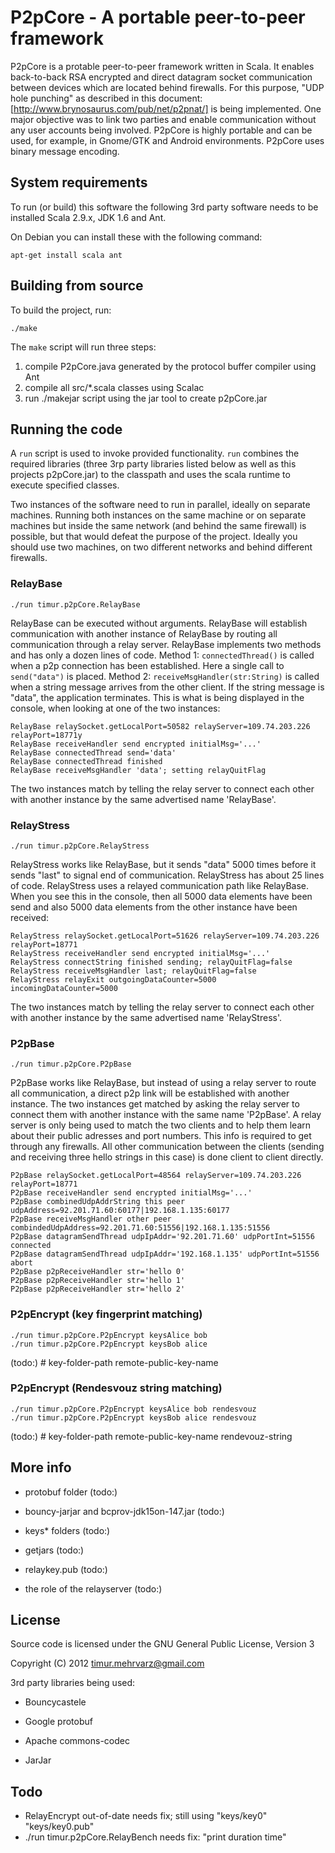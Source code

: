 P2pCore - A portable peer-to-peer framework
===========================================

P2pCore is a protable peer-to-peer framework written in Scala. It enables back-to-back RSA encrypted and direct datagram socket communication between devices which are located behind firewalls. For this purpose, "UDP hole punching" as described in this document: [http://www.brynosaurus.com/pub/net/p2pnat/] is being implemented.
One major objective was to link two parties and enable communication without any user accounts being involved.
P2pCore is highly portable and can be used, for example, in Gnome/GTK and Android environments.
P2pCore uses binary message encoding.



System requirements
-------------------

To run (or build) this software the following 3rd party software needs to be installed Scala 2.9.x, JDK 1.6 and Ant.

On Debian you can install these with the following command:

    apt-get install scala ant


Building from source
--------------------

To build the project, run:

    ./make

The `make` script will run three steps:

  1. compile P2pCore.java generated by the protocol buffer compiler using Ant
  2. compile all src/*.scala classes using Scalac
  3. run ./makejar script using the jar tool to create p2pCore.jar


Running the code 
----------------

A `run` script is used to invoke provided functionality. `run` combines the required libraries (three 3rp party libraries listed below as well as this projects p2pCore.jar) to the classpath and uses the scala runtime to execute specified classes.

Two instances of the software need to run in parallel, ideally on separate machines. Running both instances on the same machine or on separate machines but inside the same network (and behind the same firewall) is possible, but that would defeat the purpose of the project. Ideally you should use two machines, on two different networks and behind different firewalls.

### RelayBase

    ./run timur.p2pCore.RelayBase
  
RelayBase can be executed without arguments. RelayBase will establish communication with another instance of RelayBase by routing all communication through a relay server. RelayBase implements two methods and has only a dozen lines of code. Method 1: `connectedThread()` is called when a p2p connection has been established. Here a single call to `send("data")` is placed. Method 2: `receiveMsgHandler(str:String)` is called when a string message arrives from the other client. If the string message is "data", the application terminates. This is what is being displayed in the console, when looking at one of the two instances:

    RelayBase relaySocket.getLocalPort=50582 relayServer=109.74.203.226 relayPort=18771y
    RelayBase receiveHandler send encrypted initialMsg='...'
    RelayBase connectedThread send='data'
    RelayBase connectedThread finished
    RelayBase receiveMsgHandler 'data'; setting relayQuitFlag
    
The two instances match by telling the relay server to connect each other with another instance by the same advertised name 'RelayBase'.

### RelayStress

    ./run timur.p2pCore.RelayStress

RelayStress works like RelayBase, but it sends "data" 5000 times before it sends "last" to signal end of communication. RelayStress has about 25 lines of code. RelayStress uses a relayed communication path like RelayBase. When you see this in the console, then all 5000 data elements have been send and also 5000 data elements from the other instance have been received:

    RelayStress relaySocket.getLocalPort=51626 relayServer=109.74.203.226 relayPort=18771
    RelayStress receiveHandler send encrypted initialMsg='...'
    RelayStress connectString finished sending; relayQuitFlag=false
    RelayStress receiveMsgHandler last; relayQuitFlag=false
    RelayStress relayExit outgoingDataCounter=5000 incomingDataCounter=5000

The two instances match by telling the relay server to connect each other with another instance by the same advertised name 'RelayStress'.

### P2pBase

    ./run timur.p2pCore.P2pBase

P2pBase works like RelayBase, but instead of using a relay server to route all communication, a direct p2p link will be established with another instance. The two instances get matched by asking the relay server to connect them with another instance with the same name 'P2pBase'. A relay server is only being used to match the two clients and to help them learn about their public adresses and port numbers. This info is required to get through any firewalls. All other communication between the clients (sending and receiving three hello strings in this case) is done client to client directly.

    P2pBase relaySocket.getLocalPort=48564 relayServer=109.74.203.226 relayPort=18771
    P2pBase receiveHandler send encrypted initialMsg='...'
    P2pBase combinedUdpAddrString this peer udpAddress=92.201.71.60:60177|192.168.1.135:60177
    P2pBase receiveMsgHandler other peer combindedUdpAddress=92.201.71.60:51556|192.168.1.135:51556
    P2pBase datagramSendThread udpIpAddr='92.201.71.60' udpPortInt=51556 connected
    P2pBase datagramSendThread udpIpAddr='192.168.1.135' udpPortInt=51556 abort
    P2pBase p2pReceiveHandler str='hello 0'
    P2pBase p2pReceiveHandler str='hello 1'
    P2pBase p2pReceiveHandler str='hello 2'


### P2pEncrypt (key fingerprint matching)

    ./run timur.p2pCore.P2pEncrypt keysAlice bob
    ./run timur.p2pCore.P2pEncrypt keysBob alice

(todo:) # key-folder-path remote-public-key-name


### P2pEncrypt (Rendesvouz string matching)

    ./run timur.p2pCore.P2pEncrypt keysAlice bob rendesvouz
    ./run timur.p2pCore.P2pEncrypt keysBob alice rendesvouz

(todo:) # key-folder-path remote-public-key-name rendevouz-string






More info
---------

- protobuf folder 
  (todo:) 

- bouncy-jarjar and bcprov-jdk15on-147.jar 
  (todo:) 

- keys* folders 
  (todo:) 

- getjars 
  (todo:) 

- relaykey.pub 
  (todo:) 

- the role of the relayserver 
  (todo:) 


License
-------

Source code is licensed under the GNU General Public License, Version 3

Copyright (C) 2012 timur.mehrvarz@gmail.com

3rd party libraries being used:

- Bouncycastele

- Google protobuf

- Apache commons-codec

- JarJar


Todo
----

- RelayEncrypt out-of-date needs fix; still using "keys/key0" "keys/key0.pub"
- ./run timur.p2pCore.RelayBench needs fix: "print duration time"


